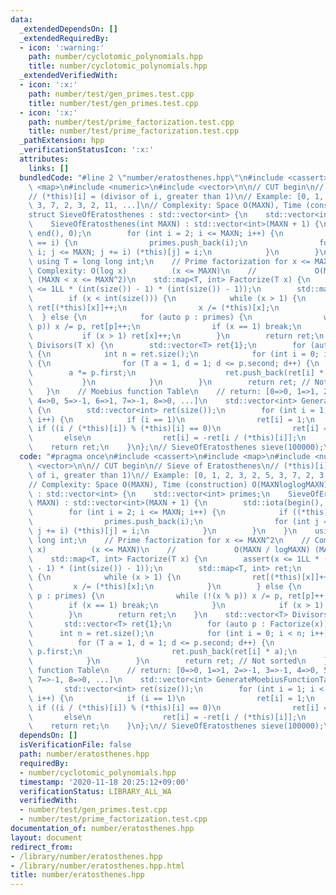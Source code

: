 ```yaml
---
data:
  _extendedDependsOn: []
  _extendedRequiredBy:
  - icon: ':warning:'
    path: number/cyclotomic_polynomials.hpp
    title: number/cyclotomic_polynomials.hpp
  _extendedVerifiedWith:
  - icon: ':x:'
    path: number/test/gen_primes.test.cpp
    title: number/test/gen_primes.test.cpp
  - icon: ':x:'
    path: number/test/prime_factorization.test.cpp
    title: number/test/prime_factorization.test.cpp
  _pathExtension: hpp
  _verificationStatusIcon: ':x:'
  attributes:
    links: []
  bundledCode: "#line 2 \"number/eratosthenes.hpp\"\n#include <cassert>\n#include\
    \ <map>\n#include <numeric>\n#include <vector>\n\n// CUT begin\n// Sieve of Eratosthenes\n\
    // (*this)[i] = (divisor of i, greater than 1)\n// Example: [0, 1, 2, 3, 2, 5,\
    \ 3, 7, 2, 3, 2, 11, ...]\n// Complexity: Space O(MAXN), Time (construction) O(MAXNloglogMAXN)\n\
    struct SieveOfEratosthenes : std::vector<int> {\n    std::vector<int> primes;\n\
    \    SieveOfEratosthenes(int MAXN) : std::vector<int>(MAXN + 1) {\n        std::iota(begin(),\
    \ end(), 0);\n        for (int i = 2; i <= MAXN; i++) {\n            if ((*this)[i]\
    \ == i) {\n                primes.push_back(i);\n                for (int j =\
    \ i; j <= MAXN; j += i) (*this)[j] = i;\n            }\n        }\n    }\n   \
    \ using T = long long int;\n    // Prime factorization for x <= MAXN^2\n    //\
    \ Complexity: O(log x)          (x <= MAXN)\n    //             O(MAXN / logMAXN)\
    \ (MAXN < x <= MAXN^2)\n    std::map<T, int> Factorize(T x) {\n        assert(x\
    \ <= 1LL * (int(size()) - 1) * (int(size()) - 1));\n        std::map<T, int> ret;\n\
    \        if (x < int(size())) {\n            while (x > 1) {\n               \
    \ ret[(*this)[x]]++;\n                x /= (*this)[x];\n            }\n      \
    \  } else {\n            for (auto p : primes) {\n                while (!(x %\
    \ p)) x /= p, ret[p]++;\n                if (x == 1) break;\n            }\n \
    \           if (x > 1) ret[x]++;\n        }\n        return ret;\n    }\n    std::vector<T>\
    \ Divisors(T x) {\n        std::vector<T> ret{1};\n        for (auto p : Factorize(x))\
    \ {\n            int n = ret.size();\n            for (int i = 0; i < n; i++)\
    \ {\n                for (T a = 1, d = 1; d <= p.second; d++) {\n            \
    \        a *= p.first;\n                    ret.push_back(ret[i] * a);\n     \
    \           }\n            }\n        }\n        return ret; // Not sorted\n \
    \   }\n    // Moebius function Table\n    // return: [0=>0, 1=>1, 2=>-1, 3=>-1,\
    \ 4=>0, 5=>-1, 6=>1, 7=>-1, 8=>0, ...]\n    std::vector<int> GenerateMoebiusFunctionTable()\
    \ {\n        std::vector<int> ret(size());\n        for (int i = 1; i < int(size());\
    \ i++) {\n            if (i == 1)\n                ret[i] = 1;\n            else\
    \ if ((i / (*this)[i]) % (*this)[i] == 0)\n                ret[i] = 0;\n     \
    \       else\n                ret[i] = -ret[i / (*this)[i]];\n        }\n    \
    \    return ret;\n    }\n};\n// SieveOfEratosthenes sieve(100000);\n"
  code: "#pragma once\n#include <cassert>\n#include <map>\n#include <numeric>\n#include\
    \ <vector>\n\n// CUT begin\n// Sieve of Eratosthenes\n// (*this)[i] = (divisor\
    \ of i, greater than 1)\n// Example: [0, 1, 2, 3, 2, 5, 3, 7, 2, 3, 2, 11, ...]\n\
    // Complexity: Space O(MAXN), Time (construction) O(MAXNloglogMAXN)\nstruct SieveOfEratosthenes\
    \ : std::vector<int> {\n    std::vector<int> primes;\n    SieveOfEratosthenes(int\
    \ MAXN) : std::vector<int>(MAXN + 1) {\n        std::iota(begin(), end(), 0);\n\
    \        for (int i = 2; i <= MAXN; i++) {\n            if ((*this)[i] == i) {\n\
    \                primes.push_back(i);\n                for (int j = i; j <= MAXN;\
    \ j += i) (*this)[j] = i;\n            }\n        }\n    }\n    using T = long\
    \ long int;\n    // Prime factorization for x <= MAXN^2\n    // Complexity: O(log\
    \ x)          (x <= MAXN)\n    //             O(MAXN / logMAXN) (MAXN < x <= MAXN^2)\n\
    \    std::map<T, int> Factorize(T x) {\n        assert(x <= 1LL * (int(size())\
    \ - 1) * (int(size()) - 1));\n        std::map<T, int> ret;\n        if (x < int(size()))\
    \ {\n            while (x > 1) {\n                ret[(*this)[x]]++;\n       \
    \         x /= (*this)[x];\n            }\n        } else {\n            for (auto\
    \ p : primes) {\n                while (!(x % p)) x /= p, ret[p]++;\n        \
    \        if (x == 1) break;\n            }\n            if (x > 1) ret[x]++;\n\
    \        }\n        return ret;\n    }\n    std::vector<T> Divisors(T x) {\n \
    \       std::vector<T> ret{1};\n        for (auto p : Factorize(x)) {\n      \
    \      int n = ret.size();\n            for (int i = 0; i < n; i++) {\n      \
    \          for (T a = 1, d = 1; d <= p.second; d++) {\n                    a *=\
    \ p.first;\n                    ret.push_back(ret[i] * a);\n                }\n\
    \            }\n        }\n        return ret; // Not sorted\n    }\n    // Moebius\
    \ function Table\n    // return: [0=>0, 1=>1, 2=>-1, 3=>-1, 4=>0, 5=>-1, 6=>1,\
    \ 7=>-1, 8=>0, ...]\n    std::vector<int> GenerateMoebiusFunctionTable() {\n \
    \       std::vector<int> ret(size());\n        for (int i = 1; i < int(size());\
    \ i++) {\n            if (i == 1)\n                ret[i] = 1;\n            else\
    \ if ((i / (*this)[i]) % (*this)[i] == 0)\n                ret[i] = 0;\n     \
    \       else\n                ret[i] = -ret[i / (*this)[i]];\n        }\n    \
    \    return ret;\n    }\n};\n// SieveOfEratosthenes sieve(100000);\n"
  dependsOn: []
  isVerificationFile: false
  path: number/eratosthenes.hpp
  requiredBy:
  - number/cyclotomic_polynomials.hpp
  timestamp: '2020-11-18 20:25:12+09:00'
  verificationStatus: LIBRARY_ALL_WA
  verifiedWith:
  - number/test/gen_primes.test.cpp
  - number/test/prime_factorization.test.cpp
documentation_of: number/eratosthenes.hpp
layout: document
redirect_from:
- /library/number/eratosthenes.hpp
- /library/number/eratosthenes.hpp.html
title: number/eratosthenes.hpp
---
```

